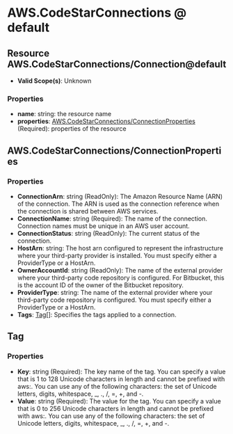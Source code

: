 # AWS.CodeStarConnections @ default

## Resource AWS.CodeStarConnections/Connection@default
* **Valid Scope(s)**: Unknown
### Properties
* **name**: string: the resource name
* **properties**: [AWS.CodeStarConnections/ConnectionProperties](#awscodestarconnectionsconnectionproperties) (Required): properties of the resource

## AWS.CodeStarConnections/ConnectionProperties
### Properties
* **ConnectionArn**: string (ReadOnly): The Amazon Resource Name (ARN) of the  connection. The ARN is used as the connection reference when the connection is shared between AWS services.
* **ConnectionName**: string (Required): The name of the connection. Connection names must be unique in an AWS user account.
* **ConnectionStatus**: string (ReadOnly): The current status of the connection.
* **HostArn**: string: The host arn configured to represent the infrastructure where your third-party provider is installed. You must specify either a ProviderType or a HostArn.
* **OwnerAccountId**: string (ReadOnly): The name of the external provider where your third-party code repository is configured. For Bitbucket, this is the account ID of the owner of the Bitbucket repository.
* **ProviderType**: string: The name of the external provider where your third-party code repository is configured. You must specify either a ProviderType or a HostArn.
* **Tags**: [Tag](#tag)[]: Specifies the tags applied to a connection.

## Tag
### Properties
* **Key**: string (Required): The key name of the tag. You can specify a value that is 1 to 128 Unicode characters in length and cannot be prefixed with aws:. You can use any of the following characters: the set of Unicode letters, digits, whitespace, _, ., /, =, +, and -. 
* **Value**: string (Required): The value for the tag. You can specify a value that is 0 to 256 Unicode characters in length and cannot be prefixed with aws:. You can use any of the following characters: the set of Unicode letters, digits, whitespace, _, ., /, =, +, and -. 

